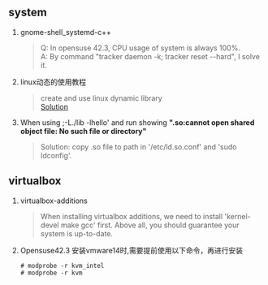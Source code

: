 ## system
1. gnome-shell_systemd-c++
    >Q: In opensuse 42.3, CPU usage of system is always 100%.  
    A: By command "tracker daemon -k; tracker reset --hard", I solve it.
2. linux动态的使用教程  
   > create and use linux dynamic library  
   [Solution](https://blog.csdn.net/jiangnanyouzi/article/details/3321150)
3. When using ;-L./lib -lhello' and run showing **".so:cannot open shared object file: No such file or directory"**
   > Solution: copy .so file to path in '/etc/ld.so.conf' and 'sudo ldconfig'.
## virtualbox
1. virtualbox-additions
   >When installing virtualbox additions, we need to install 'kernel-devel make gcc' first. Above all, you should guarantee your system is up-to-date.
2. Opensuse42.3 安装vmware14时,需要提前使用以下命令，再进行安装
   ```
   # modprobe -r kvm_intel
   # modprobe -r kvm
   ```
